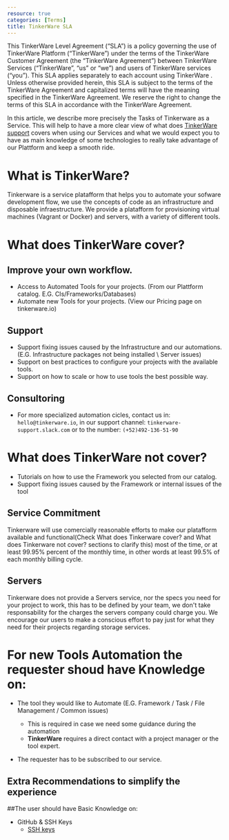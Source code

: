 ```yaml
---
resource: true
categories: [Terms]
title: TinkerWare SLA
---
```


This TinkerWare Level Agreement (“SLA”) is a policy governing the use of TinkerWare Platform (“TinkerWare”) under the terms of the TinkerWare Customer Agreement (the “TinkerWare Agreement”) between TinkerWare Services (“TinkerWare”, “us” or “we”) and users of TinkerWare services (“you”). This SLA applies separately to each account using TinkerWare . Unless otherwise provided herein, this SLA is subject to the terms of the TinkerWare Agreement and capitalized terms will have the meaning specified in the TinkerWare Agreement. We reserve the right to change the terms of this SLA in accordance with the TinkerWare Agreement.

In this article, we describe more precisely the Tasks of Tinkerware as a Service.
This will help to have a more clear view of what does [TinkerWare support](tinkerware-support.slack.com/signin) covers when using our
Services and what we would expect you to have as main knowledge of some technologies
to really take advantage of our Plattform and keep a smooth ride.

What is TinkerWare?
===
Tinkerware is a service platafform that helps you to automate your  sofware development flow, we use the concepts of code as an infrastructure and disposable infraestructure. We provide a platafform for provisioning virtual machines (Vagrant or Docker) and servers, with a variety of different tools.

What does TinkerWare cover?
===

## Improve your own workflow.

- Access to Automated Tools for your projects. (From our Plattform catalog. E.G. CIs/Frameworks/Databases)
- Automate new Tools for your projects. (View our Pricing page on tinkerware.io)

## Support

- Support fixing issues caused by the Infrastructure and our automations.
  (E.G. Infrastructure packages not being installed \ Server issues)
- Support on best practices to configure your projects with the available tools.
- Support on how to scale or how to use tools the best possible way.

## Consultoring

- For more specialized automation cicles, contact us in: `hello@tinkerware.io`,
  in our support channel: `tinkerware-support.slack.com`
  or to the number: `(+52)492-136-51-90`


What does TinkerWare not cover?
===

- Tutorials on how to use the Framework you selected from our catalog.
- Support fixing issues caused by the Framework or internal issues of the tool

## Service Commitment

Tinkerware will use comercially reasonable efforts to make our platafform available and functional(Check What does Tinkerware cover? and
What does Tinkerware not cover? sections to clarify this) most of the time, or at least 99.95% percent of the monthly time, in other words at least 99.5% of each monthly billing cycle.

## Servers

Tinkerware does not provide a Servers service, nor the specs you need for your project to work, this has to be defined by your team, we don't take responsability for the charges the servers company could charge you. We encourage our users to make a conscious effort to pay just for what they need for their projects regarding storage services.



For new Tools Automation the requester shoud have Knowledge on:
===

- The tool they would like to Automate (E.G. Framework / Task / File Management / Common issues)
  * This is required in case we need some guidance during the automation
  * **TinkerWare** requires a direct contact with a project manager or the tool expert.

- The requester has to be subscribed to our service.


## Extra Recommendations to simplify the experience

##The user should have Basic Knowledge on:

- GitHub & SSH Keys
  * [SSH keys](https://help.github.com/articles/adding-a-new-ssh-key-to-your-github-account/)

